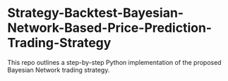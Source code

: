 # Strategy-Backtest-Bayesian-Network-Based-Price-Prediction-Trading-Strategy
This repo outlines a step-by-step Python implementation of the proposed Bayesian Network trading strategy.
